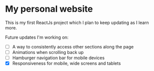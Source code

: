 # My personal website

This is my first ReactJs project which I plan to keep updating as I learn more.

Future updates I'm working on:

- [ ] A way to consistently access other sections along the page
- [ ] Animations when scrolling back up
- [ ] Hamburger navigation bar for mobile devices
- [x] Responsiveness for mobile, wide screens and tablets
